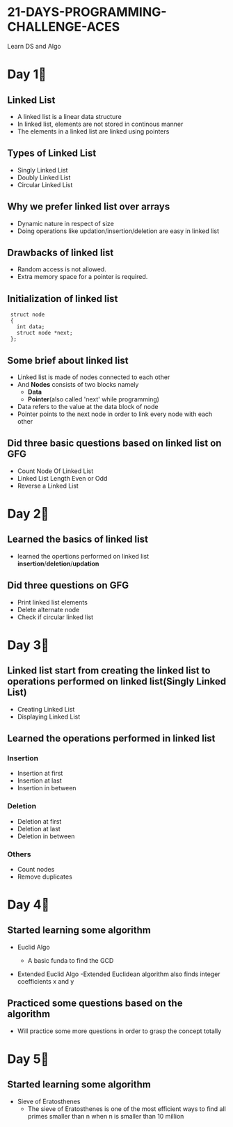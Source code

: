 # 21-DAYS-PROGRAMMING-CHALLENGE-ACES
Learn DS and Algo

# Day 1🚀

## Linked List
- A linked list is a linear data structure
- In linked list, elements are not stored in continous manner
- The elements in a linked list are linked using pointers 

## Types of Linked List
  - Singly Linked List
  - Doubly Linked List
  - Circular Linked List

## Why we prefer linked list over arrays
 - Dynamic nature in respect of size
 - Doing operations like updation/insertion/deletion are easy in linked list
 
## Drawbacks of linked list
   -  Random access is not allowed. 
   -  Extra memory space for a pointer is required.
   
## Initialization of linked list
     struct node
     {
       int data;
       struct node *next;
     };
## Some brief about linked list
   - Linked list is made of nodes connected to each other
   - And <b>Nodes</b> consists of two blocks namely
     - <b>Data</b>
     - <b>Pointer</b>(also called 'next' while programming) 
   - Data refers to the value at the data block of node
   - Pointer points to the next node in order to link every node with each other
   
## Did three basic questions based on linked list on GFG
  - Count Node Of Linked List
  - Linked List Length Even or Odd
  - Reverse a Linked List

# Day 2🚀

  ## Learned the basics of linked list
   - learned the opertions performed on linked list <b>insertion</b>/<b>deletion</b>/<b>updation</b>
  ## Did three questions on GFG
   - Print linked list elements
   - Delete alternate node
   - Check if circular linked list

# Day 3🚀

  ## Linked list start from creating the linked list to operations performed on linked list(Singly Linked List)
   - Creating Linked List
   - Displaying Linked List
   
   ## Learned the operations performed in linked list
   
   ### Insertion
   - Insertion at first
   - Insertion at last
   - Insertion in between
     
   ### Deletion
   - Deletion at first
   - Deletion at last
   - Deletion in between
   
   ### Others
   - Count nodes
   - Remove duplicates
   
# Day 4🚀

## Started learning some algorithm
  - Euclid Algo
    - A basic funda to find the GCD
  
  - Extended Euclid Algo
    -Extended Euclidean algorithm also finds integer coefficients x and y 
  
## Practiced some questions based on the algorithm
  - Will practice some more questions in order to grasp the concept totally
  
  
# Day 5🚀

## Started learning some algorithm
  - Sieve of Eratosthenes
     - The sieve of Eratosthenes is one of the most efficient ways to find all primes smaller than n when n is smaller than 10 million 
